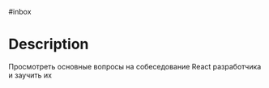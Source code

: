 #inbox

# Description
Просмотреть основные вопросы на собеседование React разработчика и заучить их

